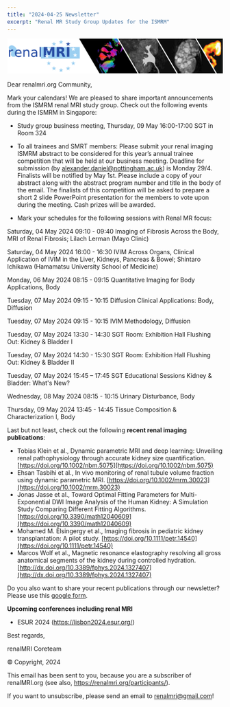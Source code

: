 ```yaml
---
title: "2024-04-25 Newsletter"
excerpt: "Renal MR Study Group Updates for the ISMRM"
---
```


![image-center](/assets/images/newsletter_renalMRI.png)

Dear renalmri.org Community,

Mark your calendars! We are pleased to share important announcements from the ISMRM renal MRI study group. Check out the following events during the ISMRM in Singapore: 

- Study group business meeting, Thursday, 09 May 16:00-17:00 SGT in Room 324

- To all trainees and SMRT members: Please submit your renal imaging ISMRM abstract to be considered for this year’s annual trainee competition that will be held at our business meeting.  Deadline for submission (by alexander.daniel@nottingham.ac.uk) is Monday 29/4. Finalists will be notified by May 1st. Please include a copy of your abstract along with the abstract program number and title in the body of the email. The finalists of this competition will be asked to prepare a short 2 slide PowerPoint presentation for the members to vote upon during the meeting. Cash prizes will be awarded.

- Mark your schedules for the following sessions with Renal MR focus:

Saturday, 04 May 2024 09:10 - 09:40
Imaging of Fibrosis Across the Body, MRI of Renal Fibrosis; Lilach Lerman (Mayo Clinic)

Saturday, 04 May 2024 16:00 - 16:30
IVIM Across Organs, Clinical Application of IVIM in the Liver, Kidneys, Pancreas & Bowel; Shintaro Ichikawa (Hamamatsu University School of Medicine)

Monday, 06 May 2024 08:15 - 09:15
Quantitative Imaging for Body Applications, Body

Tuesday, 07 May 2024 09:15 - 10:15
Diffusion Clinical Applications: Body, Diffusion

Tuesday, 07 May 2024 09:15 - 10:15
IVIM Methodology, Diffusion

Tuesday, 07 May 2024 13:30 - 14:30 SGT Room: Exhibition Hall
Flushing Out: Kidney & Bladder I

Tuesday, 07 May  2024 14:30 - 15:30 SGT Room: Exhibition Hall
Flushing Out: Kidney & Bladder II

Tuesday, 07 May  2024 15:45 – 17:45 SGT Educational Sessions
Kidney & Bladder: What's New?

Wednesday, 08 May 2024 08:15 - 10:15
Urinary Disturbance, Body                     

Thursday, 09 May 2024 13:45 - 14:45
Tissue Composition & Characterization I, Body                      


Last but not least, check out the following **recent renal imaging publications**:

- Tobias Klein et al., Dynamic parametric MRI and deep learning: Unveiling renal pathophysiology through accurate kidney size quantification. [https://doi.org/10.1002/nbm.5075](https://doi.org/10.1002/nbm.5075)
- Ehsan Tasbihi et al., In vivo monitoring of renal tubule volume fraction using dynamic parametric MRI. [https://doi.org/10.1002/mrm.30023](https://doi.org/10.1002/mrm.30023)
- Jonas Jasse et al., Toward Optimal Fitting Parameters for Multi-Exponential DWI Image Analysis of the Human Kidney: A Simulation Study Comparing Different Fitting Algorithms. [https://doi.org/10.3390/math12040609](https://doi.org/10.3390/math12040609)
- Mohamed M. Elsingergy et al., Imaging fibrosis in pediatric kidney transplantation: A pilot study. [https://doi.org/10.1111/petr.14540](https://doi.org/10.1111/petr.14540)
- Marcos Wolf et al., Magnetic resonance elastography resolving all gross anatomical segments of the kidney during controlled hydration. [http://dx.doi.org/10.3389/fphys.2024.1327407](http://dx.doi.org/10.3389/fphys.2024.1327407)


Do you also want to share your recent publications through our newsletter? Please use this [google form](https://forms.gle/M5SYrH2BXnQwEwTv8).

**Upcoming conferences including renal MRI**
- ESUR 2024 (https://lisbon2024.esur.org/)


Best regards,

renalMRI Coreteam


© Copyright, 2024

This email has been sent to you, because you are a subscriber of renalMRI.org (see also, https://renalmri.org/participants/).

If you want to unsubscribe, please send an email to renalmri@gmail.com!
